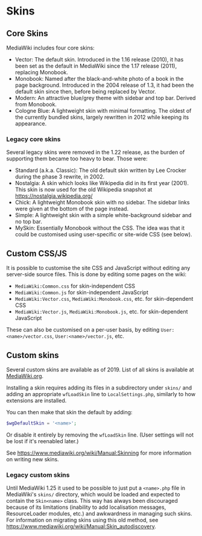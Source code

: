 Skins
=======

## Core Skins

MediaWiki includes four core skins:

* Vector: The default skin. Introduced in the 1.16 release (2010), it has been
  set as the default in MediaWiki since the 1.17 release (2011), replacing
  Monobook.
* Monobook: Named after the black-and-white photo of a book in the page
  background. Introduced in the 2004 release of 1.3, it had been the
  default skin since then, before being replaced by Vector.
* Modern: An attractive blue/grey theme with sidebar and top bar. Derived from
  Monobook.
* Cologne Blue: A lightweight skin with minimal formatting. The oldest of the
  currently bundled skins, largely rewritten in 2012 while keeping its
  appearance.

### Legacy core skins

Several legacy skins were removed in the 1.22 release, as the burden of
supporting them became too heavy to bear. Those were:

* Standard (a.k.a. Classic): The old default skin written by Lee Crocker during
  the phase 3 rewrite, in 2002.
* Nostalgia: A skin which looks like Wikipedia did in its first year (2001).
  This skin is now used for the old Wikipedia snapshot at
  https://nostalgia.wikipedia.org/
* Chick: A lightweight Monobook skin with no sidebar. The sidebar links were
  given at the bottom of the page instead.
* Simple: A lightweight skin with a simple white-background sidebar and no top
  bar.
* MySkin: Essentially Monobook without the CSS. The idea was that it could be
  customised using user-specific or site-wide CSS (see below).


## Custom CSS/JS

It is possible to customise the site CSS and JavaScript without editing any
server-side source files. This is done by editing some pages on the wiki:

* `MediaWiki:Common.css` for skin-independent CSS
* `MediaWiki:Common.js` for skin-independent JavaScript
* `MediaWiki:Vector.css`, `MediaWiki:Monobook.css`, etc. for skin-dependent CSS
* `MediaWiki:Vector.js`, `MediaWiki:Monobook.js`, etc. for skin-dependent
  JavaScript

These can also be customised on a per-user basis, by editing
`User:<name>/vector.css`, `User:<name>/vector.js`, etc.


## Custom skins

Several custom skins are available as of 2019. List of all skins is available at
[MediaWiki.org](https://www.mediawiki.org/wiki/Special:MyLanguage/Category:All_skins).

Installing a skin requires adding its files in a subdirectory under `skins/` and
adding an appropriate `wfLoadSkin` line to `LocalSettings.php`, similarly to
how extensions are installed.

You can then make that skin the default by adding:

```php
$wgDefaultSkin = '<name>';
```


Or disable it entirely by removing the `wfLoadSkin` line. (User settings will
not be lost if it's reenabled later.)

See https://www.mediawiki.org/wiki/Manual:Skinning for more information on
writing new skins.

### Legacy custom skins

Until MediaWiki 1.25 it used to be possible to just put a `<name>.php` file in
MediaWiki's `skins/` directory, which would be loaded and expected to contain
the `Skin<name>` class. This way has always been discouraged because of its
limitations (inability to add localisation messages, ResourceLoader modules,
etc.) and awkwardness in managing such skins. For information on migrating skins
using this old method, see
https://www.mediawiki.org/wiki/Manual:Skin_autodiscovery.
